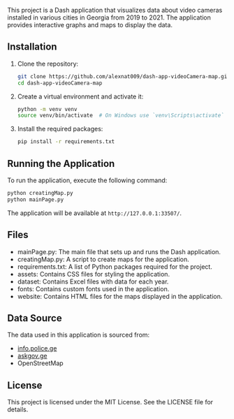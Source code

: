 This project is a Dash application that visualizes data about video cameras installed in various cities in Georgia from 2019 to 2021. The application provides interactive graphs and maps to display the data.

## Installation

1. Clone the repository:
    ```sh
    git clone https://github.com/alexnat009/dash-app-videoCamera-map.git
    cd dash-app-videoCamera-map
    ```

2. Create a virtual environment and activate it:
    ```sh
    python -m venv venv
    source venv/bin/activate  # On Windows use `venv\Scripts\activate`
    ```

3. Install the required packages:
    ```sh
    pip install -r requirements.txt
    ```

## Running the Application

To run the application, execute the following command:
```sh
python creatingMap.py
python mainPage.py
```

The application will be available at `http://127.0.0.1:33507/`.

## Files

- mainPage.py: The main file that sets up and runs the Dash application.
- creatingMap.py: A script to create maps for the application.
- requirements.txt: A list of Python packages required for the project.
- assets: Contains CSS files for styling the application.
- dataset: Contains Excel files with data for each year.
- fonts: Contains custom fonts used in the application.
- website: Contains HTML files for the maps displayed in the application.


## Data Source

The data used in this application is sourced from:
- [info.police.ge](https://info.police.ge/page?id=305)
- [askgov.ge](https://askgov.ge)
- OpenStreetMap

## License

This project is licensed under the MIT License. See the LICENSE file for details.
